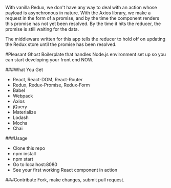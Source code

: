 With vanilla Redux, we don't have any way to deal with an action whose payload is asynchronous in nature. With the Axios library, we  make a request in the form of a promise, and by the time the component renders this promise has not yet been resolved. By the time it hits the reducer, the promise is still waiting for the data. 

The middleware written for this app tells the reducer to hold off on updating the Redux store until the promise has been resolved. 

#Pleasant Ghost
Boilerplate that handles Node.js environment set up so you can start developing your front end NOW.

###What You Get
* React, React-DOM, React-Router
* Redux, Redux-Promise, Redux-Form
* Babel
* Webpack
* Axios
* jQuery
* Materialize
* Lodash
* Mocha
* Chai

###Usage
- Clone this repo
- npm install
- npm start
- Go to localhost:8080
- See your first working React component in action

###Contribute
Fork, make changes, submit pull request.
